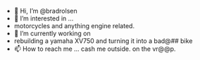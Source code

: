 - 👋 Hi, I’m @bradrolsen
- 👀 I’m interested in ...
- motorcycles and anything engine related. 
- 🌱 I’m currently working on 
- rebuilding a yamaha XV750 and turning it into a bad@## bike
- 📫 How to reach me ... cash me outside. on the vr@@p.
<!---
bradrolsen/bradrolsen is a ✨ special ✨ repository because its `README.md` (this file) appears on your GitHub profile.
You can click the Preview link to take a look at your changes.
--->
